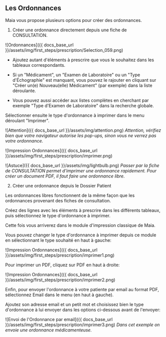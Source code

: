 ## Les Ordonnances

Maia vous propose plusieurs options pour créer des ordonnances.

1. Créer une ordonnance directement depuis une fiche de CONSULTATION.


![Ordonnances]({{ docs_base_url }}/assets/img/first_steps/prescription/Selection_059.png)

- Ajoutez autant d'éléments à prescrire que vous le souhaitez dans les tableaux correspondants.

- Si un "Médicament", un "Examen de Laboratoire" ou un "Type d'Échographie" est manquant, vous pouvez le rajouter en cliquant sur "Créer un(e) Nouveau(elle) Médicament" (par exemple) dans la liste déroulante.

- Vous pouvez aussi accéder aux listes complètes en cherchant par exemple "Type d'Examen de Laboratoire" dans la recherche globale.

Sélectionner ensuite le type d'ordonnance à imprimer dans le menu déroulant "Imprimer".

![Attention]({{ docs_base_url }}/assets/img/attention.png)
*Attention, vérifiez bien que votre navigateur autorise les pop-ups, sinon vous ne verrez pas votre ordonnance.*
<br>

![Impression Ordonnances]({{ docs_base_url }}/assets/img/first_steps/prescription/imprimer.png)


![Astuce]({{ docs_base_url }}/assets/img/lightbulb.png)
*Passer par la fiche de CONSULTATION permet d'imprimer une ordonnance rapidement. Pour créer un document PDF, il faut faire une ordonnance libre.*
<br>

2. Créer une ordonnance depuis le Dossier Patient

Les ordonnances libres fonctionnent de la même façon que les ordonnances provenant des fiches de consultation.

Créez des lignes avec les éléments à prescrire dans les différents tableaux, puis sélectionnez le type d'ordonnance à imprimer.


Cette fois vous arriverez dans le module d'impression classique de Maia.

Vous pouvez changer le type d'ordonnance à imprimer depuis ce module en sélectionnant le type souhaité en haut à gauche:

![Impression Ordonnances]({{ docs_base_url }}/assets/img/first_steps/prescription/imprimer1.png)

Pour imprimer un PDF, cliquez sur PDF en haut à droite:

![Impression Ordonnances]({{ docs_base_url }}/assets/img/first_steps/prescription/imprimer2.png)

Enfin, pour envoyer l'ordonnance à votre patiente par email au format PDF, sélectionnez Email dans le menu (en haut à gauche).

Ajoutez son adresse email et un petit mot et choisissez bien le type d'ordonnance à lui envoyer dans les options ci-dessous avant de l'envoyer:

![Envoi de l'Ordonnance par email]({{ docs_base_url }}/assets/img/first_steps/prescription/imprimer3.png)
*Dans cet exemple on envoie une ordonnance médicamenteuse.*

